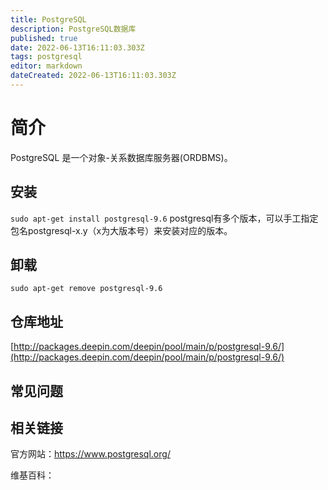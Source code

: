 ```yaml
---
title: PostgreSQL
description: PostgreSQL数据库
published: true
date: 2022-06-13T16:11:03.303Z
tags: postgresql
editor: markdown
dateCreated: 2022-06-13T16:11:03.303Z
---
```


# 简介

PostgreSQL 是一个对象-关系数据库服务器(ORDBMS)。

## 安装

`sudo apt-get install postgresql-9.6`
postgresql有多个版本，可以手工指定包名postgresql-x.y（x为大版本号）来安装对应的版本。
## 卸载

`sudo apt-get remove postgresql-9.6`

## 仓库地址

[http://packages.deepin.com/deepin/pool/main/p/postgresql-9.6/](http://packages.deepin.com/deepin/pool/main/p/postgresql-9.6/)

## 常见问题

## 相关链接
官方网站：https://www.postgresql.org/

维基百科：